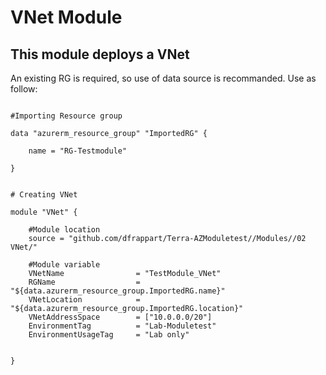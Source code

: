 # VNet Module

## This module deploys a VNet


An existing RG is required, so use of data source is recommanded.
Use as follow: 

```hcl

#Importing Resource group 

data "azurerm_resource_group" "ImportedRG" {

    name = "RG-Testmodule"

}


# Creating VNet

module "VNet" {

    #Module location
    source = "github.com/dfrappart/Terra-AZModuletest//Modules//02 VNet/"

    #Module variable
    VNetName                = "TestModule_VNet"
    RGName                  = "${data.azurerm_resource_group.ImportedRG.name}"
    VNetLocation            = "${data.azurerm_resource_group.ImportedRG.location}"
    VNetAddressSpace        = ["10.0.0.0/20"]
    EnvironmentTag          = "Lab-Moduletest"
    EnvironmentUsageTag     = "Lab only"


}

```
